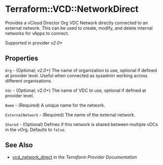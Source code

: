# Terraform::VCD::NetworkDirect

Provides a vCloud Director Org VDC Network directly connected to an external network. This can be used to create,
modify, and delete internal networks for vApps to connect.

Supported in provider *v2.0+*

## Properties

`Org` - (Optional; *v2.0+*) The name of organization to use, optional if defined at provider level. Useful when
connected as sysadmin working across different organisations.

`Vdc` - (Optional; *v2.0+*) The name of VDC to use, optional if defined at provider level.

`Name` - (Required) A unique name for the network.

`ExternalNetwork` - (Required) The name of the external network.

`Shared` - (Optional) Defines if this network is shared between multiple vDCs
in the vOrg.  Defaults to `false`.


## See Also

* [vcd_network_direct](https://www.terraform.io/docs/providers/vcd/r/network_direct.html) in the _Terraform Provider Documentation_